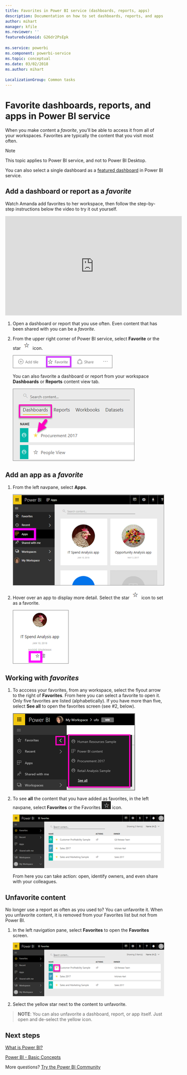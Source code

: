 ```yaml
---
title: Favorites in Power BI service (dashboards, reports, apps)
description: Documentation on how to set dashboards, reports, and apps as favorites in Power BI service
author: mihart
manager: kfile
ms.reviewer: ''
featuredvideoid: G26dr2PsEpk

ms.service: powerbi
ms.component: powerbi-service
ms.topic: conceptual
ms.date: 03/02/2018
ms.author: mihart

LocalizationGroup: Common tasks
---
```

# Favorite dashboards, reports, and apps in Power BI service
When you make content a *favorite*,  you'll be able to access it from all of your workspaces.  Favorites are typically the content that you visit most often.

> [!NOTE]
> This topic applies to Power BI service, and not to Power BI Desktop.
> 
> 

You can also select a single dashboard as a [featured dashboard](service-dashboard-featured.md) in Power BI service.

## Add a dashboard or report as a *favorite*
Watch Amanda add favorites to her workspace, then follow the step-by-step instructions below the video to try it out yourself.

<iframe width="560" height="315" src="https://www.youtube.com/embed/G26dr2PsEpk" frameborder="0" allowfullscreen></iframe>


1. Open a dashboard or report that you use often. Even content that has been shared with you can be a *favorite*.
2. From the upper right corner of Power BI service, select **Favorite** or the star ![star icon](media/service-dashboard-favorite/power-bi-favorite-icon.png)  icon.
   
   ![Favorite icon](media/service-dashboard-favorite/powerbi-dashboard-favorite.png)
   
   You can also favorite a dashboard or report from your workspace **Dashboards** or **Reports** content view tab.
   
   ![Dashboard tab with yellow star](media/service-dashboard-favorite/power-bi-dashboard-favorite.png)

## Add an app as a *favorite*

1. From the left navpane, select **Apps**.

   ![dashboard](media/service-dashboard-favorite/power-bi-favorite-apps.png)

2. Hover over an app to display more detail.  Select the star ![star icon](media/service-dashboard-favorite/power-bi-favorite-icon.png)  icon to set as a favorite.
   
   ![hover over app](media/service-dashboard-favorite/power-bi-favorite-app.png)

## Working with *favorites*
1. To acccess your favorites, from any workspace, select the flyout arrow to the right of **Favorites**.  From here you can select a favorite to open it. Only five favorites are listed (alphabetically). If you have more than five, select **See all** to open the favorites screen (see #2, below). 
   
   ![Favorites flyout](media/service-dashboard-favorite/power-bi-favorite-flyout-new.png)
2. To see **all** the content that you have added as favorites, in the left navpane, select **Favorites** or the Favorites ![star icon](media/service-dashboard-favorite/power-bi-favorites-icon.png)  icon.  
   
    ![favorite window](media/service-dashboard-favorite/power-bi-favorites-screen.png)
   
   From here you can take action: open, identify owners, and even share with your  colleagues.

## Unfavorite content
No longer use a report as often as you used to?  You can unfavorite it. When you unfavorite content, it is removed from your Favorites list but not from Power BI.

1. In the left navigation pane, select **Favorites** to open the **Favorites** screen.
   
   ![Favorites screen](media/service-dashboard-favorite/power-bi-unfavorites-screen.png)
2. Select the yellow star next to the content to unfavorite.

> **NOTE**: You can also unfavorite a dashboard, report, or app itself. Just open and de-select the yellow icon.   
> 
> 

## Next steps
[What is Power BI?](power-bi-overview.md)

[Power BI - Basic Concepts](service-basic-concepts.md)

More questions? [Try the Power BI Community](http://community.powerbi.com/)

